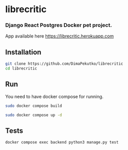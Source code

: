 # librecritic

### Django React Postgres Docker pet project.
App available here https://librecritic.herokuapp.com 

## Installation
```bash 
git clone https://github.com/DimaPekutko/librecritic
cd librecritic
```
## Run
You need to have docker compose for running.
```bash
sudo docker compose build
```
```bash
sudo docker compose up -d
```
## Tests
```bash
docker compose exec backend python3 manage.py test
```